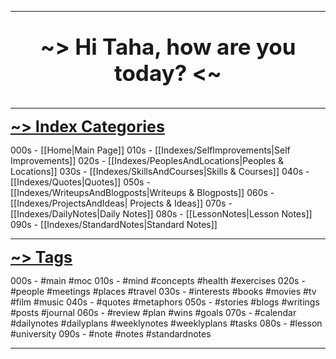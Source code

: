 ----

<p align="center" style="font-size: 35; font-weight: bold;"> ~>  Hi Taha, how are you today?  <~ </p>

----

<a style="text-decoration: underline; font-weight: bold; font-size: 25;">~> Index Categories</a>

000s - [[Home|Main Page]]
010s - [[Indexes/SelfImprovements|Self Improvements]]
020s - [[Indexes/PeoplesAndLocations|Peoples & Locations]]
030s - [[Indexes/SkillsAndCourses|Skills & Courses]]
040s - [[Indexes/Quotes|Quotes]]
050s - [[Indexes/WriteupsAndBlogposts|Writeups & Blogposts]]
060s - [[Indexes/ProjectsAndIdeas| Projects & Ideas]]
070s - [[Indexes/DailyNotes|Daily Notes]]
080s - [[LessonNotes|Lesson Notes]]
090s - [[Indexes/StandardNotes|Standard Notes]]

---
<a style="text-decoration: underline; font-weight: bold; font-size:25;">~> Tags</a>

000s - #main #moc
010s - #mind #concepts #health #exercises
020s - #people #meetings #places #travel
030s - #interests #books #movies #tv #film #music 
040s - #quotes #metaphors
050s - #stories #blogs #writings #posts #journal
060s - #review #plan #wins #goals 
070s - #calendar #dailynotes #dailyplans #weeklynotes #weeklyplans #tasks 
080s - #lesson #university
090s - #note #notes #standardnotes 

---